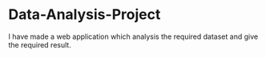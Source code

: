 # Data-Analysis-Project
I have made a web application which analysis the required dataset and give the required result.
